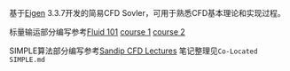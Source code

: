 <!--
 * @Author: Yin Weijie
 * @Date: 2020-11-06 22:48:48
 * @LastEditTime: 2020-11-06 22:51:15
-->
基于[Eigen](http://eigen.tuxfamily.org/index.php?title=Main_Page) 3.3.7开发的简易CFD Sovler，可用于熟悉CFD基本理论和实现过程。

标量输运部分编写参考[Fluid 101](https://www.fluidmechanics101.com/)
[course 1](https://www.udemy.com/course/computational-fluid-dynamics-fundamentals-course/)
[course 2](https://www.udemy.com/course/computational-fluid-dynamics-fundamentals-course-2/)

SIMPLE算法部分编写参考[Sandip CFD Lectures](https://www.youtube.com/channel/UCtNV6Ew24I_T2XIJJdYT2kQ)
笔记整理见`Co-Located SIMPLE.md`